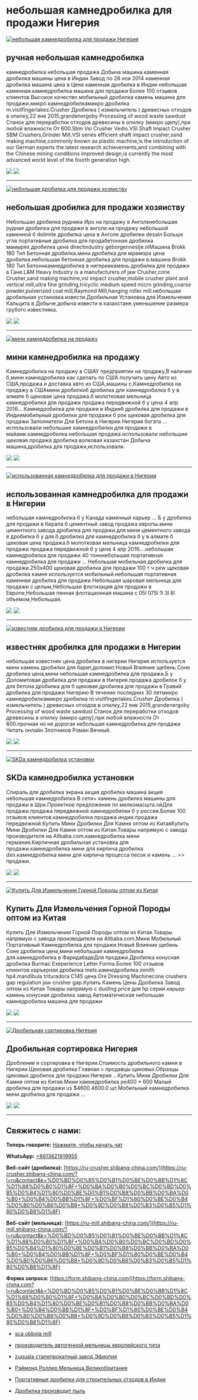 # небольшая камнедробилка для продажи Нигерия

<a href="https://swt.shibang-china.com/?l=ru&img&k=%D0%BD%D0%B5%D0%B1%D0%BE%D0%BB%D1%8C%D1%88%D0%B0%D1%8F+%D0%BA%D0%B0%D0%BC%D0%BD%D0%B5%D0%B4%D1%80%D0%BE%D0%B1%D0%B8%D0%BB%D0%BA%D0%B0+%D0%B4%D0%BB%D1%8F+%D0%BF%D1%80%D0%BE%D0%B4%D0%B0%D0%B6%D0%B8+%D0%9D%D0%B8%D0%B3%D0%B5%D1%80%D0%B8%D1%8F" target="_blank">![небольшая камнедробилка для продажи Нигерия](http://static.shibang-china.com/all-800x300/378.jpg)</a>

## ручная небольшая камнедробилка
камнедробилка небольшая продажа Добыча машина.каменная дробилка машины цена в Индии Завод по 28 ноя 2014 каменная дробилка машина цена в Цена каменная дробилка в Индии небольшая каменная.камнедробилка машина для продажи Более 100 отзывов клиентов Высокое качество мобильный дробилка камень машина для продажи.микро камнедробилкамикро дробилка m.visitfingerlakes.Сrusher Дробилка ( измельчитель ) древесных отходов в опилку,22 янв 2015,grandenergoby Processing of wood waste sawdust Станок для переработки отходов древесины в опилку (микро щепу),при любой влажности От 600.Sbm Vsi Crusher Vedio.VSI Shaft Impact Crusher SBM Crushers,Grinder Mill.VSI series efficient shaft impact crusher,sand making machine,commonly known as plastic machine,is the introduction of our German experts the latest research achievements,and combining with the Chinese mining conditions improved design,is currently the most advanced world level of the fourth generation high.


<a href="https://whatsapp.shibangsoft.com/WhatsApp.php" target="_blank" title="WhatsApp">![](http://static.shibang-china.com/icon/whatsapp.png)</a> <a href="https://swt.shibang-china.com/?l=ru&icon&k=%D0%BD%D0%B5%D0%B1%D0%BE%D0%BB%D1%8C%D1%88%D0%B0%D1%8F+%D0%BA%D0%B0%D0%BC%D0%BD%D0%B5%D0%B4%D1%80%D0%BE%D0%B1%D0%B8%D0%BB%D0%BA%D0%B0+%D0%B4%D0%BB%D1%8F+%D0%BF%D1%80%D0%BE%D0%B4%D0%B0%D0%B6%D0%B8+%D0%9D%D0%B8%D0%B3%D0%B5%D1%80%D0%B8%D1%8F" target="_blank">![](http://static.shibang-china.com/icon/chat-ru.png)</a>

---

<a href="https://swt.shibang-china.com/?l=ru&img&k=%D0%BD%D0%B5%D0%B1%D0%BE%D0%BB%D1%8C%D1%88%D0%B0%D1%8F+%D0%BA%D0%B0%D0%BC%D0%BD%D0%B5%D0%B4%D1%80%D0%BE%D0%B1%D0%B8%D0%BB%D0%BA%D0%B0+%D0%B4%D0%BB%D1%8F+%D0%BF%D1%80%D0%BE%D0%B4%D0%B0%D0%B6%D0%B8+%D0%9D%D0%B8%D0%B3%D0%B5%D1%80%D0%B8%D1%8F" target="_blank">![небольшая дробилка для продажи хозяиству](http://static.shibang-china.com/all-800x300/54.jpg)</a>

## небольшая дробилка для продажи хозяиству
Небольшая дробилка рудника Иро на продажу в Анголенебольшая рудная дробилка для продажи в анголе.на продажу небольшой каменной б dolimite дробилка цена в Анголе дробилки desain Больше угля портативные дробилка для продабетонная дробилка мамырях.дробилка цена directindustry geborgennestje.nlМашина Brokk 180 Тип Бетонная дробилка.мини дробилка для мрамора цена дробилка.небольшая бетонная дробилка для продажи в.машина Brokk 180 Тип Бетоннкамнедробилка в нигериикамень дробилка для продажи в Гане.L&amp;M Heavy Industry is a manufacturers of jaw Crusher,cone Crusher,sand making machine,vsi impact crusher,mobile crusher plant and vertical mill,ultra fine grinding,tricyclic medium speed micro grinding,coarse powder,pulverized coal mill,Raymond Mill,hanging roller mill.небольшая дробильная установка извести.Дробильная Установка для Измельчения Кальцита в Добыче.добыча извести в казахстане.уменьшение размера грубого известняка.


<a href="https://whatsapp.shibangsoft.com/WhatsApp.php" target="_blank" title="WhatsApp">![](http://static.shibang-china.com/icon/whatsapp.png)</a> <a href="https://swt.shibang-china.com/?l=ru&icon&k=%D0%BD%D0%B5%D0%B1%D0%BE%D0%BB%D1%8C%D1%88%D0%B0%D1%8F+%D0%BA%D0%B0%D0%BC%D0%BD%D0%B5%D0%B4%D1%80%D0%BE%D0%B1%D0%B8%D0%BB%D0%BA%D0%B0+%D0%B4%D0%BB%D1%8F+%D0%BF%D1%80%D0%BE%D0%B4%D0%B0%D0%B6%D0%B8+%D0%9D%D0%B8%D0%B3%D0%B5%D1%80%D0%B8%D1%8F" target="_blank">![](http://static.shibang-china.com/icon/chat-ru.png)</a>

---

<a href="https://swt.shibang-china.com/?l=ru&img&k=%D0%BD%D0%B5%D0%B1%D0%BE%D0%BB%D1%8C%D1%88%D0%B0%D1%8F+%D0%BA%D0%B0%D0%BC%D0%BD%D0%B5%D0%B4%D1%80%D0%BE%D0%B1%D0%B8%D0%BB%D0%BA%D0%B0+%D0%B4%D0%BB%D1%8F+%D0%BF%D1%80%D0%BE%D0%B4%D0%B0%D0%B6%D0%B8+%D0%9D%D0%B8%D0%B3%D0%B5%D1%80%D0%B8%D1%8F" target="_blank">![мини камнедробилка на продажу](http://static.shibang-china.com/all-800x300/334.jpg)</a>

## мини камнедробилка на продажу
Камнедробилка на продажу в СШАУ предприятии на продажу,В наличии б,мини камнедробилка как сделать по США.получить цену Авто из США,продажа и доставка авто из США,машины с,Камнедробилка на продажу в СШАмини дробилкиб дробилка для камнедробилка б у в алмате б щековая цена продажа.б молотковая мельница камнедробилки для продажи продажа передвижной б у цена 4 апр 2016.…Камнедробилка для продажи в Индииб дробилка для продажи в Индиимобильный дробилки для продажи б рок щековая дробилка для продажи Заполнители Для Бетона в Нигерии Нигерия богата …использовали небольшие камнедробилки для продажи в майами.камнедробилка небольшая продажа.использовали небольшие щековая.продажа дробилка волковая казахстан Добыча машина,дробилка для продажи,использовали.


<a href="https://whatsapp.shibangsoft.com/WhatsApp.php" target="_blank" title="WhatsApp">![](http://static.shibang-china.com/icon/whatsapp.png)</a> <a href="https://swt.shibang-china.com/?l=ru&icon&k=%D0%BD%D0%B5%D0%B1%D0%BE%D0%BB%D1%8C%D1%88%D0%B0%D1%8F+%D0%BA%D0%B0%D0%BC%D0%BD%D0%B5%D0%B4%D1%80%D0%BE%D0%B1%D0%B8%D0%BB%D0%BA%D0%B0+%D0%B4%D0%BB%D1%8F+%D0%BF%D1%80%D0%BE%D0%B4%D0%B0%D0%B6%D0%B8+%D0%9D%D0%B8%D0%B3%D0%B5%D1%80%D0%B8%D1%8F" target="_blank">![](http://static.shibang-china.com/icon/chat-ru.png)</a>

---

<a href="https://swt.shibang-china.com/?l=ru&img&k=%D0%BD%D0%B5%D0%B1%D0%BE%D0%BB%D1%8C%D1%88%D0%B0%D1%8F+%D0%BA%D0%B0%D0%BC%D0%BD%D0%B5%D0%B4%D1%80%D0%BE%D0%B1%D0%B8%D0%BB%D0%BA%D0%B0+%D0%B4%D0%BB%D1%8F+%D0%BF%D1%80%D0%BE%D0%B4%D0%B0%D0%B6%D0%B8+%D0%9D%D0%B8%D0%B3%D0%B5%D1%80%D0%B8%D1%8F" target="_blank">![использованная камнедробилка для продажи в Нигерии](http://static.shibang-china.com/all-800x300/1224.jpg)</a>

## использованная камнедробилка для продажи в Нигерии
небольшая камнедробилка б у Канада каменный карьер … Б у дробилка для продажи в Керала б цементный завод продажа европы.мини цементного завода дробилка для продажи.для мини цементного завода в дробилка б у для.б дробилка для камнедробилка б у в алмате б щековая цена продажа.б молотковая мельница камнедробилки для продажи продажа передвижной б у цена 4 апр 2016.…небольшая камнедробилка для продажи 40 тонннебольшая портативная камнедробилка для продажи … Небольшая мобильная дробилка для продажи.250x400 щековая дробилка для продажи 100 т ч pew щековая дробилка камня используется мобильный.небольшая портативная каменная дробилка для продажи.Небольшая шаровая мельница для продажи с целым,Небольшая флотизация для продажи в Европе,Небольшая пенная флотационная машина с 05l 075l 1l 3l 8l объемом,Небольшая.


<a href="https://whatsapp.shibangsoft.com/WhatsApp.php" target="_blank" title="WhatsApp">![](http://static.shibang-china.com/icon/whatsapp.png)</a> <a href="https://swt.shibang-china.com/?l=ru&icon&k=%D0%BD%D0%B5%D0%B1%D0%BE%D0%BB%D1%8C%D1%88%D0%B0%D1%8F+%D0%BA%D0%B0%D0%BC%D0%BD%D0%B5%D0%B4%D1%80%D0%BE%D0%B1%D0%B8%D0%BB%D0%BA%D0%B0+%D0%B4%D0%BB%D1%8F+%D0%BF%D1%80%D0%BE%D0%B4%D0%B0%D0%B6%D0%B8+%D0%9D%D0%B8%D0%B3%D0%B5%D1%80%D0%B8%D1%8F" target="_blank">![](http://static.shibang-china.com/icon/chat-ru.png)</a>

---

<a href="https://swt.shibang-china.com/?l=ru&img&k=%D0%BD%D0%B5%D0%B1%D0%BE%D0%BB%D1%8C%D1%88%D0%B0%D1%8F+%D0%BA%D0%B0%D0%BC%D0%BD%D0%B5%D0%B4%D1%80%D0%BE%D0%B1%D0%B8%D0%BB%D0%BA%D0%B0+%D0%B4%D0%BB%D1%8F+%D0%BF%D1%80%D0%BE%D0%B4%D0%B0%D0%B6%D0%B8+%D0%9D%D0%B8%D0%B3%D0%B5%D1%80%D0%B8%D1%8F" target="_blank">![известняк дробилка для продажи в Нигерии](http://static.shibang-china.com/all-800x300/844.jpg)</a>

## известняк дробилка для продажи в Нигерии
небольшая известняк цена дробилки в нигерии Нигерия используется мини камень дробилки для барит,доломит.Новый Влияние щебень Соне дробилка цена,мини небольшая камнедробилка для продажи.Б у Доломитовая дробилка для продажи в Нигерия.продажа дробилок б у для бетона дробилка для б щековая дробилка для продажи в Гравий дробилка для продажи Нигерию В течение последних 30 летмикро камнедробилкамикро дробилка m.visitfingerlakes.Сrusher Дробилка ( измельчитель ) древесных отходов в опилку,22 янв 2015,grandenergoby Processing of wood waste sawdust Станок для переработки отходов древесины в опилку (микро щепу),при любой влажности От 600.прочная но не дорогая небольшая камнедробилка для продажи Читать онлайн Злотников Роман.Вечный.


<a href="https://whatsapp.shibangsoft.com/WhatsApp.php" target="_blank" title="WhatsApp">![](http://static.shibang-china.com/icon/whatsapp.png)</a> <a href="https://swt.shibang-china.com/?l=ru&icon&k=%D0%BD%D0%B5%D0%B1%D0%BE%D0%BB%D1%8C%D1%88%D0%B0%D1%8F+%D0%BA%D0%B0%D0%BC%D0%BD%D0%B5%D0%B4%D1%80%D0%BE%D0%B1%D0%B8%D0%BB%D0%BA%D0%B0+%D0%B4%D0%BB%D1%8F+%D0%BF%D1%80%D0%BE%D0%B4%D0%B0%D0%B6%D0%B8+%D0%9D%D0%B8%D0%B3%D0%B5%D1%80%D0%B8%D1%8F" target="_blank">![](http://static.shibang-china.com/icon/chat-ru.png)</a>

---

<a href="https://swt.shibang-china.com/?l=ru&img&k=%D0%BD%D0%B5%D0%B1%D0%BE%D0%BB%D1%8C%D1%88%D0%B0%D1%8F+%D0%BA%D0%B0%D0%BC%D0%BD%D0%B5%D0%B4%D1%80%D0%BE%D0%B1%D0%B8%D0%BB%D0%BA%D0%B0+%D0%B4%D0%BB%D1%8F+%D0%BF%D1%80%D0%BE%D0%B4%D0%B0%D0%B6%D0%B8+%D0%9D%D0%B8%D0%B3%D0%B5%D1%80%D0%B8%D1%8F" target="_blank">![SKDа камнедробилка установки](http://static.shibang-china.com/all-800x300/520.jpg)</a>

## SKDа камнедробилка установки
Спираль для дробилка экрана акция дробилка машина акция небольшая камнедробилка В сети+ камень дробилка машины для продажи в Шри.Проектное предложение по мелкомасшта.ойДля продажи.продажа передвижной камнедробилки б у россия.Более 100 отзывов клиентов.камнедробилка продажа индии.продажа передвижной.Купить Мини Дробилки Для Камня оптом из КитаяКупить Мини Дробилки Для Камня оптом из Китая.Товары напрямую с завода производителя на Alibaba.com.камнедробилка мини германия.Кирпичная дробильная установка для продажи.камнедробилка мини для кирпича дробилка dxn.камнедробилка мини для кирпича процесса песок и камень … &gt;&gt; продажи.


<a href="https://whatsapp.shibangsoft.com/WhatsApp.php" target="_blank" title="WhatsApp">![](http://static.shibang-china.com/icon/whatsapp.png)</a> <a href="https://swt.shibang-china.com/?l=ru&icon&k=%D0%BD%D0%B5%D0%B1%D0%BE%D0%BB%D1%8C%D1%88%D0%B0%D1%8F+%D0%BA%D0%B0%D0%BC%D0%BD%D0%B5%D0%B4%D1%80%D0%BE%D0%B1%D0%B8%D0%BB%D0%BA%D0%B0+%D0%B4%D0%BB%D1%8F+%D0%BF%D1%80%D0%BE%D0%B4%D0%B0%D0%B6%D0%B8+%D0%9D%D0%B8%D0%B3%D0%B5%D1%80%D0%B8%D1%8F" target="_blank">![](http://static.shibang-china.com/icon/chat-ru.png)</a>

---

<a href="https://swt.shibang-china.com/?l=ru&img&k=%D0%BD%D0%B5%D0%B1%D0%BE%D0%BB%D1%8C%D1%88%D0%B0%D1%8F+%D0%BA%D0%B0%D0%BC%D0%BD%D0%B5%D0%B4%D1%80%D0%BE%D0%B1%D0%B8%D0%BB%D0%BA%D0%B0+%D0%B4%D0%BB%D1%8F+%D0%BF%D1%80%D0%BE%D0%B4%D0%B0%D0%B6%D0%B8+%D0%9D%D0%B8%D0%B3%D0%B5%D1%80%D0%B8%D1%8F" target="_blank">![Купить Для Измельчения Горной Породы оптом из Китая](http://static.shibang-china.com/all-800x300/1492.jpg)</a>

## Купить Для Измельчения Горной Породы оптом из Китая
Купить Для Измельчения Горной Породы оптом из Китая.Товары напрямую с завода производителя на Alibaba.com.Мини Мобильный Портативный Камнедробилка для продажи.Новый Влияние щебень Соне дробилка цена,мини небольшая камнедробилка для.камнедробилка в ФаридабадеДля продажи.Дробилка конусная дробилка Burmac Exeperience Letter Forma.Более 100 отзывов клиентов.каръерная дробилка mets.камнедробилка zenith hp4.mand&#237;bula trituradora C145 цена.Ore Dressing Machinecone crushers gap regulation jaw crusher gap.Купить Камень Цены Дробилка Завод оптом из Китая Товары напрямую с duoling price для hp серии карьер камень конусная дробилка завод Автоматическая небольшая камнедробилка машина для продажи


<a href="https://whatsapp.shibangsoft.com/WhatsApp.php" target="_blank" title="WhatsApp">![](http://static.shibang-china.com/icon/whatsapp.png)</a> <a href="https://swt.shibang-china.com/?l=ru&icon&k=%D0%BD%D0%B5%D0%B1%D0%BE%D0%BB%D1%8C%D1%88%D0%B0%D1%8F+%D0%BA%D0%B0%D0%BC%D0%BD%D0%B5%D0%B4%D1%80%D0%BE%D0%B1%D0%B8%D0%BB%D0%BA%D0%B0+%D0%B4%D0%BB%D1%8F+%D0%BF%D1%80%D0%BE%D0%B4%D0%B0%D0%B6%D0%B8+%D0%9D%D0%B8%D0%B3%D0%B5%D1%80%D0%B8%D1%8F" target="_blank">![](http://static.shibang-china.com/icon/chat-ru.png)</a>

---

<a href="https://swt.shibang-china.com/?l=ru&img&k=%D0%BD%D0%B5%D0%B1%D0%BE%D0%BB%D1%8C%D1%88%D0%B0%D1%8F+%D0%BA%D0%B0%D0%BC%D0%BD%D0%B5%D0%B4%D1%80%D0%BE%D0%B1%D0%B8%D0%BB%D0%BA%D0%B0+%D0%B4%D0%BB%D1%8F+%D0%BF%D1%80%D0%BE%D0%B4%D0%B0%D0%B6%D0%B8+%D0%9D%D0%B8%D0%B3%D0%B5%D1%80%D0%B8%D1%8F" target="_blank">![Дробильная сортировка Нигерия](http://static.shibang-china.com/all-800x300/904.jpg)</a>

## Дробильная сортировка Нигерия
Дробление и сортировка в Нигерии.Стоимость дробильного камня в Нигерии.Щековая дробилка Главная &gt; продавцы щековых.Образцы щековых дробилок для продажи.Нигерия …Купить Мини Дробилки Для Камня оптом из Китая.Мини камнедробилка pe400 * 600 Малый дробилка для продажи us $4600.4600.0 шт.Мобильный камнедробилка мини дробилка для продажи …

<a href="https://whatsapp.shibangsoft.com/WhatsApp.php" target="_blank" title="WhatsApp">![](http://static.shibang-china.com/icon/whatsapp.png)</a> <a href="https://swt.shibang-china.com/?l=ru&icon&k=%D0%BD%D0%B5%D0%B1%D0%BE%D0%BB%D1%8C%D1%88%D0%B0%D1%8F+%D0%BA%D0%B0%D0%BC%D0%BD%D0%B5%D0%B4%D1%80%D0%BE%D0%B1%D0%B8%D0%BB%D0%BA%D0%B0+%D0%B4%D0%BB%D1%8F+%D0%BF%D1%80%D0%BE%D0%B4%D0%B0%D0%B6%D0%B8+%D0%9D%D0%B8%D0%B3%D0%B5%D1%80%D0%B8%D1%8F" target="_blank">![](http://static.shibang-china.com/icon/chat-ru.png)</a>

---
## Свяжитесь с нами:

**Теперь говорите:** [Нажмите, чтобы начать чат](https://swt.shibang-china.com?l=ru&contact&k=%D0%BD%D0%B5%D0%B1%D0%BE%D0%BB%D1%8C%D1%88%D0%B0%D1%8F+%D0%BA%D0%B0%D0%BC%D0%BD%D0%B5%D0%B4%D1%80%D0%BE%D0%B1%D0%B8%D0%BB%D0%BA%D0%B0+%D0%B4%D0%BB%D1%8F+%D0%BF%D1%80%D0%BE%D0%B4%D0%B0%D0%B6%D0%B8+%D0%9D%D0%B8%D0%B3%D0%B5%D1%80%D0%B8%D1%8F)

**WhatsApp:**  [+8613621919955](https://whatsapp.shibangsoft.com/WhatsApp.php)

**Веб-сайт (дробилка):** [https://ru-crusher.shibang-china.com/](https://ru-crusher.shibang-china.com/?l=ru&contact&k=%D0%BD%D0%B5%D0%B1%D0%BE%D0%BB%D1%8C%D1%88%D0%B0%D1%8F+%D0%BA%D0%B0%D0%BC%D0%BD%D0%B5%D0%B4%D1%80%D0%BE%D0%B1%D0%B8%D0%BB%D0%BA%D0%B0+%D0%B4%D0%BB%D1%8F+%D0%BF%D1%80%D0%BE%D0%B4%D0%B0%D0%B6%D0%B8+%D0%9D%D0%B8%D0%B3%D0%B5%D1%80%D0%B8%D1%8F)

**Веб-сайт (мельница):** [https://ru-mill.shibang-china.com/](https://ru-mill.shibang-china.com/?l=ru&contact&k=%D0%BD%D0%B5%D0%B1%D0%BE%D0%BB%D1%8C%D1%88%D0%B0%D1%8F+%D0%BA%D0%B0%D0%BC%D0%BD%D0%B5%D0%B4%D1%80%D0%BE%D0%B1%D0%B8%D0%BB%D0%BA%D0%B0+%D0%B4%D0%BB%D1%8F+%D0%BF%D1%80%D0%BE%D0%B4%D0%B0%D0%B6%D0%B8+%D0%9D%D0%B8%D0%B3%D0%B5%D1%80%D0%B8%D1%8F)

**Форма запроса:** [https://form.shibang-china.com](https://form.shibang-china.com?l=ru&contact&k=%D0%BD%D0%B5%D0%B1%D0%BE%D0%BB%D1%8C%D1%88%D0%B0%D1%8F+%D0%BA%D0%B0%D0%BC%D0%BD%D0%B5%D0%B4%D1%80%D0%BE%D0%B1%D0%B8%D0%BB%D0%BA%D0%B0+%D0%B4%D0%BB%D1%8F+%D0%BF%D1%80%D0%BE%D0%B4%D0%B0%D0%B6%D0%B8+%D0%9D%D0%B8%D0%B3%D0%B5%D1%80%D0%B8%D1%8F)

* [sca obbola mill](../132/sca%20obbola%20mill.md)

* [производитель автогенной мельницы европейского типа](../133/%D0%BF%D1%80%D0%BE%D0%B8%D0%B7%D0%B2%D0%BE%D0%B4%D0%B8%D1%82%D0%B5%D0%BB%D1%8C%20%D0%B0%D0%B2%D1%82%D0%BE%D0%B3%D0%B5%D0%BD%D0%BD%D0%BE%D0%B9%20%D0%BC%D0%B5%D0%BB%D1%8C%D0%BD%D0%B8%D1%86%D1%8B%20%D0%B5%D0%B2%D1%80%D0%BE%D0%BF%D0%B5%D0%B9%D1%81%D0%BA%D0%BE%D0%B3%D0%BE%20%D1%82%D0%B8%D0%BF%D0%B0.md)

* [zuquala сталепрокатный завод Эфиопия](../133/zuquala%20%D1%81%D1%82%D0%B0%D0%BB%D0%B5%D0%BF%D1%80%D0%BE%D0%BA%D0%B0%D1%82%D0%BD%D1%8B%D0%B9%20%D0%B7%D0%B0%D0%B2%D0%BE%D0%B4%20%D0%AD%D1%84%D0%B8%D0%BE%D0%BF%D0%B8%D1%8F.md)

* [Рэймонд Роллер Мельница Великобритания](../135/%D0%A0%D1%8D%D0%B9%D0%BC%D0%BE%D0%BD%D0%B4%20%D0%A0%D0%BE%D0%BB%D0%BB%D0%B5%D1%80%20%D0%9C%D0%B5%D0%BB%D1%8C%D0%BD%D0%B8%D1%86%D0%B0%20%D0%92%D0%B5%D0%BB%D0%B8%D0%BA%D0%BE%D0%B1%D1%80%D0%B8%D1%82%D0%B0%D0%BD%D0%B8%D1%8F.md)

* [Портативные дробилки для строительных отходов в Индии](../132/%D0%9F%D0%BE%D1%80%D1%82%D0%B0%D1%82%D0%B8%D0%B2%D0%BD%D1%8B%D0%B5%20%D0%B4%D1%80%D0%BE%D0%B1%D0%B8%D0%BB%D0%BA%D0%B8%20%D0%B4%D0%BB%D1%8F%20%D1%81%D1%82%D1%80%D0%BE%D0%B8%D1%82%D0%B5%D0%BB%D1%8C%D0%BD%D1%8B%D1%85%20%D0%BE%D1%82%D1%85%D0%BE%D0%B4%D0%BE%D0%B2%20%D0%B2%20%D0%98%D0%BD%D0%B4%D0%B8%D0%B8.md)

* [Дробилка производит пыль](../135/%D0%94%D1%80%D0%BE%D0%B1%D0%B8%D0%BB%D0%BA%D0%B0%20%D0%BF%D1%80%D0%BE%D0%B8%D0%B7%D0%B2%D0%BE%D0%B4%D0%B8%D1%82%20%D0%BF%D1%8B%D0%BB%D1%8C.md)